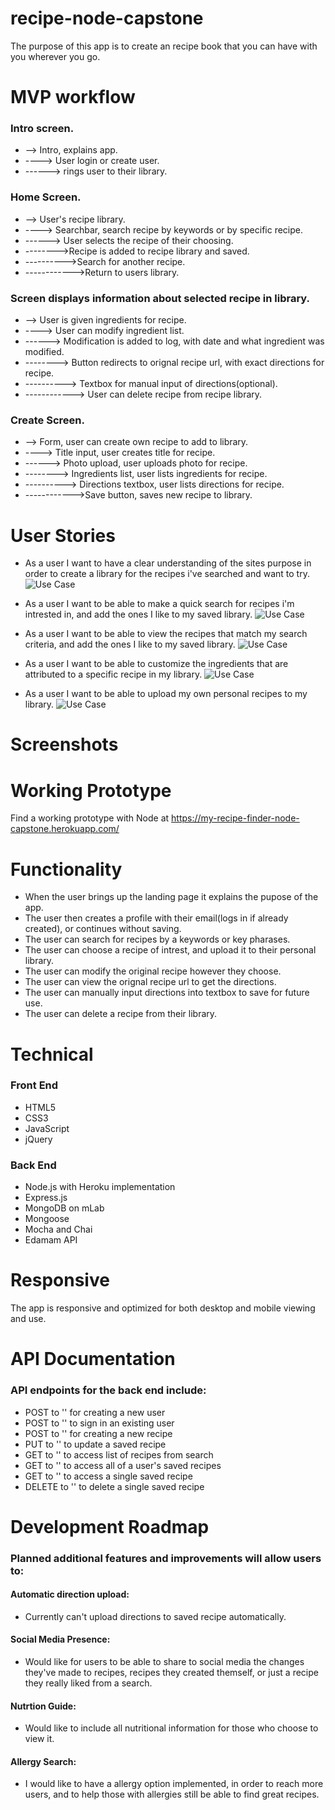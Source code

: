 # recipe-node-capstone

The purpose of this app is to create an recipe book that you can have with you wherever you go.

# MVP workflow
### Intro screen.
* --> Intro, explains app.
* ----> User login or create user.
* ------> rings user to their library.
### Home Screen.
* --> User's recipe library.
* ----> Searchbar, search recipe by keywords or by specific recipe.
* ------> User selects the recipe of their choosing.
* -------->Recipe is added to recipe library and saved.
* ---------->Search for another recipe.
* ------------>Return to users library.
### Screen displays information about selected recipe in library.
* --> User is given ingredients for recipe.
* ----> User can modify ingredient list.
* ------> Modification is added to log, with date and what ingredient was modified.
* --------> Button redirects to orignal recipe url, with exact directions for recipe.
* ----------> Textbox for manual input of directions(optional).
* ------------> User can delete recipe from recipe library.
### Create Screen.
* --> Form, user can create own recipe to add to library.
* ----> Title input, user creates title for recipe.
* ------> Photo upload, user uploads photo for recipe.
* --------> Ingredients list, user lists ingredients for recipe.
* ----------> Directions textbox, user lists directions for recipe.
* ------------>Save button, saves new recipe to library.

# User Stories
* As a user I want to have a clear understanding of the sites purpose in order to create a library for the recipes i've searched and want to try.
![Use Case](https://github.com/bgerardi20/pet-adoption-api-capstone/blob/master/github-images/IMG_1631.jpg)

* As a user I want to be able to make a quick search for recipes i'm intrested in, and add the ones I like to my saved library.
![Use Case](https://github.com/bgerardi20/pet-adoption-api-capstone/blob/master/github-images/IMG_1631.jpg)


* As a user I want to be able to view the recipes that match my search criteria, and add the ones I like to my saved library.
![Use Case](https://github.com/bgerardi20/pet-adoption-api-capstone/blob/master/github-images/IMG_1631.jpg)


* As a user I want to be able to customize the ingredients that are attributed to a specific recipe in my library.
![Use Case](https://github.com/bgerardi20/pet-adoption-api-capstone/blob/master/github-images/IMG_1631.jpg)


* As a user I want to be able to upload my own personal recipes to my library.
![Use Case](https://github.com/bgerardi20/pet-adoption-api-capstone/blob/master/github-images/IMG_1631.jpg)



# Screenshots


# Working Prototype
Find a working prototype with Node at https://my-recipe-finder-node-capstone.herokuapp.com/

# Functionality
* When the user brings up the landing page it explains the pupose of the app.
* The user then creates a profile with their email(logs in if already created), or continues without saving.
* The user can search for recipes by a keywords or key pharases.
* The user can choose a recipe of intrest, and upload it to their personal library.
* The user can modify the original recipe however they choose.
* The user can view the orignal recipe url to get the directions.
* The user can manually input directions into textbox to save for future use.
* The user can delete a recipe from their library.

# Technical

### Front End
* HTML5
* CSS3
* JavaScript
* jQuery

### Back End
* Node.js with Heroku implementation
* Express.js
* MongoDB on mLab
* Mongoose
* Mocha and Chai
* Edamam API

# Responsive
The app is responsive and optimized for both desktop and mobile viewing and use.

# API Documentation
### API endpoints for the back end include:

* POST to '' for creating a new user
* POST to '' to sign in an existing user
* POST to '' for creating a new recipe
* PUT to '' to update a saved recipe
* GET to '' to access list of recipes from search
* GET to '' to access all of a user's saved recipes
* GET to '' to access a single saved recipe
* DELETE to '' to delete a single saved recipe

# Development Roadmap

### Planned additional features and improvements will allow users to:

#### Automatic direction upload:
* Currently can't upload directions to saved recipe automatically.

#### Social Media Presence:
* Would like for users to be able to share to social media the changes they've made to recipes, recipes they created themself, or just a recipe they really liked from a search.

#### Nutrtion Guide:
* Would like to include all nutritional information for those who choose to view it.

#### Allergy Search:
* I would like to have a allergy option implemented, in order to reach more users, and to help those with allergies still be able to find great recipes.
